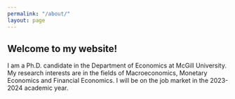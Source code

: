 ```yaml
---
permalink: "/about/"
layout: page
---
```


## Welcome to my website!
I am a Ph.D. candidate in the Department of Economics at McGill University. My research interests are in the fields of Macroeconomics, Monetary Economics and Financial Economics. I will be on the job market in the 2023-2024 academic year. 


